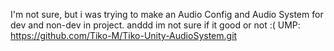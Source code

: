 I'm not sure, but i was trying to make an Audio Config and Audio System for dev and non-dev in project. anddd im not sure if it good or not :(
UMP: https://github.com/Tiko-M/Tiko-Unity-AudioSystem.git
